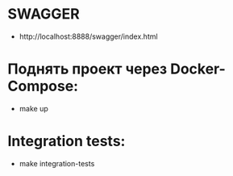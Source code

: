 
# SWAGGER
* http://localhost:8888/swagger/index.html


# Поднять проект через Docker-Compose:
* make up

# Integration tests:
* make integration-tests